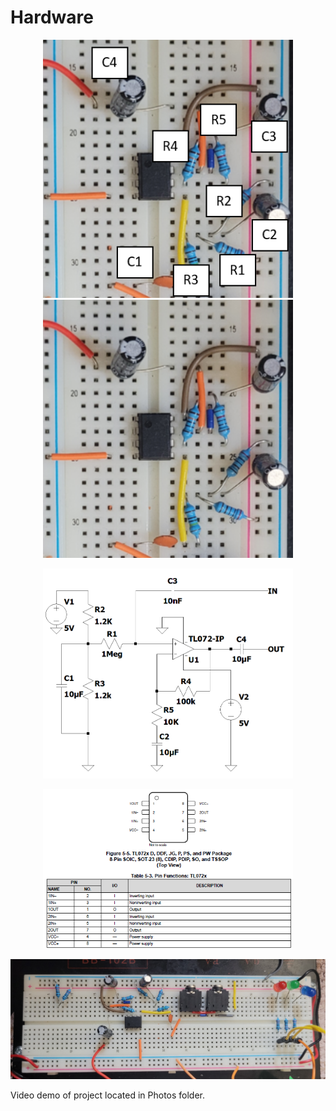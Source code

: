# Hardware
<p align="center">
<img src= "../Photos/Labeled_OpAmp.png" width = "400">
<img src= "../Photos/OpAmp.png" width = "400">
</p>
<!--<p align="center">
<img src= "../Photos/OpAmp.png" width = "400">
</p>--->
<p align="center">
<img src= "../Photos/OpAmp_LTSpice_Circuit.png" width = "400">
</p>
<p align="center">
<img src= "../Photos/OpAmp_Pinout.png" width = "400">
</p>
<p align="center">
<img src= "../Photos/Physical_Circuit.png">
</p>

Video demo of project located in Photos folder.


